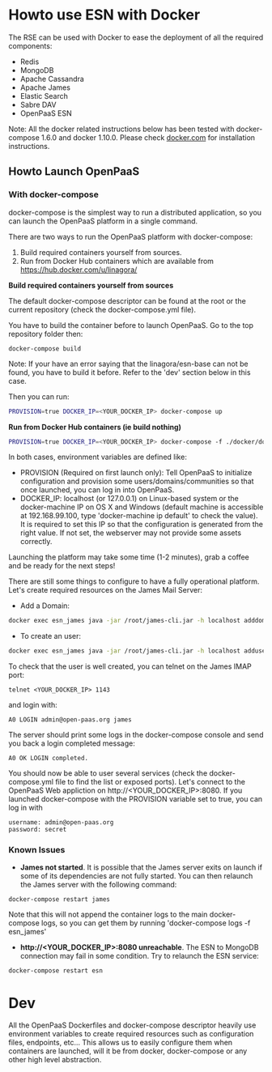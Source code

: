 # Howto use ESN with Docker

The RSE can be used with Docker to ease the deployment of all the required components:

- Redis
- MongoDB
- Apache Cassandra
- Apache James
- Elastic Search
- Sabre DAV
- OpenPaaS ESN

Note: All the docker related instructions below has been tested with docker-compose 1.6.0 and docker 1.10.0.
Please check [docker.com](http://docker.com) for installation instructions.

## Howto Launch OpenPaaS

### With docker-compose

docker-compose is the simplest way to run a distributed application, so you can launch the OpenPaaS platform in a single command.

There are two ways to run the OpenPaaS platform with docker-compose:

1. Build required containers yourself from sources.
2. Run from Docker Hub containers which are available from https://hub.docker.com/u/linagora/

**Build required containers yourself from sources**

The default docker-compose descriptor can be found at the root or the current repository (check the docker-compose.yml file).

You have to build the container before to launch OpenPaaS. Go to the top repository folder then:

```
docker-compose build
```

Note: If your have an error saying that the linagora/esn-base can not be found, you have to build it before. Refer to the 'dev' section below in this case.

Then you can run:

``` sh
PROVISION=true DOCKER_IP=<YOUR_DOCKER_IP> docker-compose up
```

**Run from Docker Hub containers (ie build nothing)**

```bash
PROVISION=true DOCKER_IP=<YOUR_DOCKER_IP> docker-compose -f ./docker/dockerfiles/platform/docker-compose.yml up
```

In both cases, environment variables are defined like:

- PROVISION (Required on first launch only): Tell OpenPaaS to initialize configuration and provision some users/domains/communities so that once launched, you can log in into OpenPaaS.
- DOCKER_IP: localhost (or 127.0.0.1) on Linux-based system or the docker-machine IP on OS X and Windows (default machine is accessible at 192.168.99.100, type 'docker-machine ip default' to check the value). It is required to set this IP so that the configuration is generated from the right value. If not set, the webserver may not provide some assets correctly.

Launching the platform may take some time (1-2 minutes), grab a coffee and be ready for the next steps!

There are still some things to configure to have a fully operational platform. Let's create required resources on the James Mail Server:

- Add a Domain:

```bash
docker exec esn_james java -jar /root/james-cli.jar -h localhost adddomain open-paas.org
```

- To create an user:

```bash
docker exec esn_james java -jar /root/james-cli.jar -h localhost adduser admin@open-paas.org james
```

To check that the user is well created, you can telnet on the James IMAP port:

```
telnet <YOUR_DOCKER_IP> 1143
```

and login with:

```
A0 LOGIN admin@open-paas.org james
```

The server should print some logs in the docker-compose console and send you back a login completed message:

```
A0 OK LOGIN completed.
```

You should now be able to user several services (check the docker-compose.yml file to find the list or exposed ports).
Let's connect to the OpenPaaS Web appliction on http://<YOUR_DOCKER_IP>:8080. If you launched docker-compose with the PROVISION variable set to true, you can log in with

```
username: admin@open-paas.org
password: secret
```

### Known Issues

- **James not started**. It is possible that the James server exits on launch if some of its dependencies are not fully started. You can then relaunch the James server with the following command:

```
docker-compose restart james
```

Note that this will not append the container logs to the main docker-compose logs, so you can get them by running 'docker-compose logs -f esn_james'

- **http://<YOUR_DOCKER_IP>:8080 unreachable**. The ESN to MongoDB connection may fail in some condition. Try to relaunch the ESN service:

```
docker-compose restart esn
```

# Dev

All the OpenPaaS Dockerfiles and docker-compose descriptor heavily use environment variables to create required resources such as configuration files, endpoints, etc...
This allows us to easily configure them when containers are launched, will it be from docker, docker-compose or any other high level abstraction.
